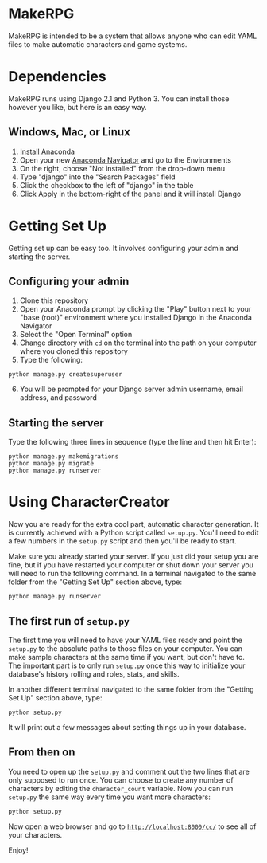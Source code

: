 # MakeRPG

MakeRPG is intended to be a system that allows anyone who can edit YAML files to make automatic characters and game systems.

# Dependencies

MakeRPG runs using Django 2.1 and Python 3.  You can install those however you like, but here is an easy way.

## Windows, Mac, or Linux

1. [Install Anaconda](https://docs.anaconda.com/anaconda/install/)
1. Open your new [Anaconda Navigator](https://docs.anaconda.com/anaconda/navigator/) and go to the Environments
1. On the right, choose "Not installed" from the drop-down menu
1. Type "django" into the "Search Packages" field
1. Click the checkbox to the left of "django" in the table
1. Click Apply in the bottom-right of the panel and it will install Django

# Getting Set Up

Getting set up can be easy too.  It involves configuring your admin and starting the server.

## Configuring your admin

1. Clone this repository
2. Open your Anaconda prompt by clicking the "Play" button next to your "base (root)" environment where you installed Django in the Anaconda Navigator
3. Select the "Open Terminal" option
4. Change directory with `cd` on the terminal into the path on your computer where you cloned this repository
5. Type the following:

```
python manage.py createsuperuser
```

6. You will be prompted for your Django server admin username, email address, and password

## Starting the server

Type the following three lines in sequence (type the line and then hit Enter):

```
python manage.py makemigrations
python manage.py migrate
python manage.py runserver
```

# Using CharacterCreator

Now you are ready for the extra cool part, automatic character generation.  It is currently achieved with a Python script called `setup.py`.  You'll need to edit a few numbers in the `setup.py` script and then you'll be ready to start.

Make sure you already started your server.  If you just did your setup you are fine, but if you have restarted your computer or shut down your server you will need to run the following command.  In a terminal navigated to the same folder from the "Getting Set Up" section above, type:

```
python manage.py runserver
```

## The first run of `setup.py`

The first time you will need to have your YAML files ready and point the `setup.py` to the absolute paths to those files on your computer.  You can make sample characters at the same time if you want, but don't have to.  The important part is to only run `setup.py` once this way to initialize your database's history rolling and roles, stats, and skills.

In another different terminal navigated to the same folder from the "Getting Set Up" section above, type:

```
python setup.py
```

It will print out a few messages about setting things up in your database.

## From then on

You need to open up the `setup.py` and comment out the two lines that are only supposed to run once.  You can choose to create any number of characters by editing the `character_count` variable.  Now you can run `setup.py` the same way every time you want more characters:

```
python setup.py
```

Now open a web browser and go to [`http://localhost:8000/cc/`](http://localhost:8000/cc/) to see all of your characters.

Enjoy!
